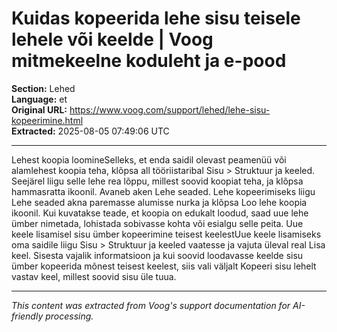 # Kuidas kopeerida lehe sisu teisele lehele või keelde | Voog mitmekeelne koduleht ja e-pood

**Section:** Lehed  
**Language:** et  
**Original URL:** https://www.voog.com/support/lehed/lehe-sisu-kopeerimine.html  
**Extracted:** 2025-08-05 07:49:06 UTC

---

Lehest koopia loomineSelleks, et enda saidil olevast peamenüü või alamlehest koopia teha, klõpsa all tööriistaribal Sisu > Struktuur ja keeled.
Seejärel liigu selle lehe rea lõppu, millest soovid koopiat teha, ja klõpsa hammasratta ikoonil. Avaneb aken Lehe seaded.
Lehe kopeerimiseks liigu Lehe seaded akna paremasse alumisse nurka ja klõpsa Loo lehe koopia ikoonil. Kui kuvatakse teade, et koopia on edukalt loodud, saad uue lehe ümber nimetada, lohistada sobivasse kohta või esialgu selle peita.
Uue keele lisamisel sisu ümber kopeerimine teisest keelestUue keele lisamiseks oma saidile liigu Sisu > Struktuur ja keeled vaatesse ja vajuta üleval real Lisa keel. Sisesta vajalik informatsioon ja kui soovid loodavasse keelde sisu ümber kopeerida mõnest teisest keelest, siis vali väljalt Kopeeri sisu lehelt vastav keel, millest soovid sisu üle tuua.

---

*This content was extracted from Voog's support documentation for AI-friendly processing.*
